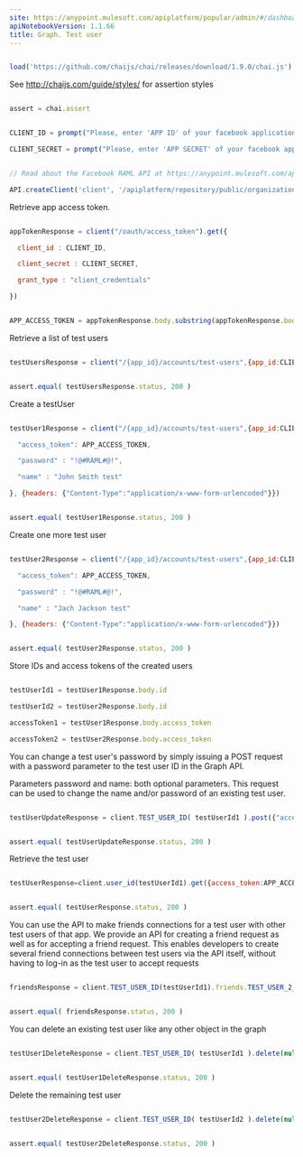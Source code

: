 ```yaml
---
site: https://anypoint.mulesoft.com/apiplatform/popular/admin/#/dashboard/apis/7965/versions/8129/portal/pages/6772/preview
apiNotebookVersion: 1.1.66
title: Graph. Test user
---
```


```javascript

load('https://github.com/chaijs/chai/releases/download/1.9.0/chai.js')

```



See http://chaijs.com/guide/styles/ for assertion styles



```javascript

assert = chai.assert

```

```javascript

CLIENT_ID = prompt("Please, enter 'APP ID' of your facebook application.")

CLIENT_SECRET = prompt("Please, enter 'APP SECRET' of your facebook application.")

```

```javascript

// Read about the Facebook RAML API at https://anypoint.mulesoft.com/apiplatform/popular/admin/#/dashboard/apis/7965/versions/8129/contracts

API.createClient('client', '/apiplatform/repository/public/organizations/30/apis/7965/versions/8129/definition');

```



Retrieve app access token.



```javascript

appTokenResponse = client("/oauth/access_token").get({

  client_id : CLIENT_ID,

  client_secret : CLIENT_SECRET,

  grant_type : "client_credentials"

})

```

```javascript

APP_ACCESS_TOKEN = appTokenResponse.body.substring(appTokenResponse.body.indexOf("=")+1)

```



Retrieve a list of test users



```javascript

testUsersResponse = client("/{app_id}/accounts/test-users",{app_id:CLIENT_ID}).get({"access_token": APP_ACCESS_TOKEN})

```

```javascript

assert.equal( testUsersResponse.status, 200 )

```



Create a testUser



```javascript

testUser1Response = client("/{app_id}/accounts/test-users",{app_id:CLIENT_ID}).post({

  "access_token": APP_ACCESS_TOKEN,

  "password" : "!@#RAML#@!",

  "name" : "John Smith test"

}, {headers: {"Content-Type":"application/x-www-form-urlencoded"}})

```

```javascript

assert.equal( testUser1Response.status, 200 )

```



Create one more test user



```javascript

testUser2Response = client("/{app_id}/accounts/test-users",{app_id:CLIENT_ID}).post({

  "access_token": APP_ACCESS_TOKEN,

  "password" : "!@#RAML#@!",

  "name" : "Jach Jackson test"

}, {headers: {"Content-Type":"application/x-www-form-urlencoded"}})

```

```javascript

assert.equal( testUser2Response.status, 200 )

```



Store IDs and access tokens of the created users



```javascript

testUserId1 = testUser1Response.body.id

testUserId2 = testUser2Response.body.id

accessToken1 = testUser1Response.body.access_token

accessToken2 = testUser2Response.body.access_token

```



You can change a test user's password by simply issuing a POST request with a password parameter to the test user ID in the Graph API.

Parameters password and name: both optional parameters. This request can be used to change the name and/or password of an existing test user.



```javascript

testUserUpdateResponse = client.TEST_USER_ID( testUserId1 ).post({"access_token": APP_ACCESS_TOKEN}, {headers: {"Content-Type":"application/x-www-form-urlencoded"}})

```

```javascript

assert.equal( testUserUpdateResponse.status, 200 )

```



Retrieve the test user



```javascript

testUserResponse=client.user_id(testUserId1).get({access_token:APP_ACCESS_TOKEN})

```

```javascript

assert.equal( testUserResponse.status, 200 )

```



You can use the API to make friends connections for a test user with other test users of that app. We provide an API for creating a friend request as well as for accepting a friend request. This enables developers to create several friend connections between test users via the API itself, without having to log-in as the test user to accept requests



```javascript

friendsResponse = client.TEST_USER_ID(testUserId1).friends.TEST_USER_2_ID(testUserId2).post(null,{query:{"access_token": accessToken1}})

```

```javascript

assert.equal( friendsResponse.status, 200 )

```



You can delete an existing test user like any other object in the graph



```javascript

testUser1DeleteResponse = client.TEST_USER_ID( testUserId1 ).delete(null,{query:{"access_token": APP_ACCESS_TOKEN}})

```

```javascript

assert.equal( testUser1DeleteResponse.status, 200 )

```



Delete the remaining test user



```javascript

testUser2DeleteResponse = client.TEST_USER_ID( testUserId2 ).delete(null,{query:{"access_token": APP_ACCESS_TOKEN}})

```

```javascript

assert.equal( testUser2DeleteResponse.status, 200 )

```